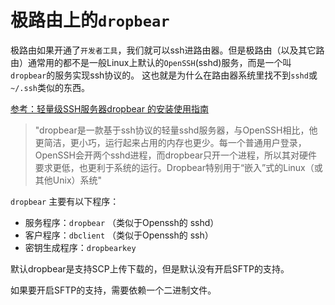 # 极路由上的`dropbear`

极路由如果开通了`开发者工具`，我们就可以ssh进路由器。但是极路由（以及其它路由）通常用的都不是一般Linux上默认的`OpenSSH`(sshd)服务，而是一个叫`dropbear`的服务实现ssh协议的。
这也就是为什么在路由器系统里找不到`sshd`或`~/.ssh`类似的东西。

[参考：轻量级SSH服务器dropbear 的安装使用指南](http://blog.51cto.com/1inux/1638874)

> "dropbear是一款基于ssh协议的轻量sshd服务器，与OpenSSH相比，他更简洁，更小巧，运行起来占用的内存也更少。每一个普通用户登录，OpenSSH会开两个sshd进程，而dropbear只开一个进程，所以其对硬件要求更低，也更利于系统的运行。Dropbear特别用于“嵌入”式的Linux（或其他Unix）系统"

`dropbear` 主要有以下程序：
- 服务程序：`dropbear` （类似于Openssh的 sshd）             
- 客户程序：`dbclient` （类似于Openssh的 ssh）   
- 密钥生成程序：`dropbearkey`

默认dropbear是支持SCP上传下载的，但是默认没有开启SFTP的支持。

如果要开启SFTP的支持，需要依赖一个二进制文件。
        


